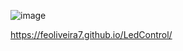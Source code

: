 ![image](https://github.com/user-attachments/assets/be13abe8-8741-4bae-b3cc-cc8fe004a250)

https://feoliveira7.github.io/LedControl/

